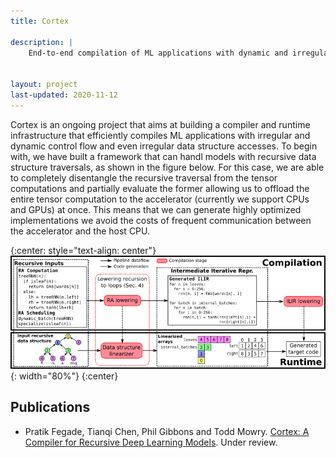 ```yaml
---
title: Cortex

description: |
    End-to-end compilation of ML applications with dynamic and irregular control flow and data structure accesses


layout: project
last-updated: 2020-11-12
---
```


Cortex is an ongoing project that aims at building a compiler and runtime infrastructure that efficiently compiles ML applications with irregular and dynamic control flow and even irregular data structure accesses. To begin with, we have built a framework that can handl models with recursive data structure traversals, as shown in the figure below. For this case, we are able to completely disentangle the recursive traversal from the tensor computations and partially evaluate the former allowing us to offload the entire tensor computation to the accelerator (currently we support CPUs and GPUs) at once. This means that we can generate highly optimized implementations we avoid the costs of frequent communication between the accelerator and the host CPU.

{:center: style="text-align: center"}
![image](/img/cortex/overview.png){: width="80%"}
{:center}

## Publications

* Pratik Fegade, Tianqi Chen, Phil Gibbons and Todd Mowry. [Cortex: A Compiler for Recursive Deep Learning Models](https://arxiv.org/abs/2011.01383). Under review.
